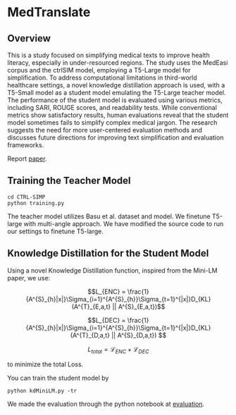 # MedTranslate

## Overview
This is a study focused on simplifying medical texts to improve health literacy, especially in under-resourced regions. The study uses the MedEasi corpus and the ctrlSIM model, employing a T5-Large model for simplification. To address computational limitations in third-world healthcare settings, a novel knowledge distillation approach is used, with a T5-Small model as a student model emulating the T5-Large teacher model. The performance of the student model is evaluated using various metrics, including SARI, ROUGE scores, and readability tests. While conventional metrics show satisfactory results, human evaluations reveal that the student model sometimes fails to simplify complex medical jargon. The research suggests the need for more user-centered evaluation methods and discusses future directions for improving text simplification and evaluation frameworks.

Report [paper](./CS_544_Final_Report.pdf).

## Training the Teacher Model

```
cd CTRL-SIMP
python training.py
```

The teacher model utilizes Basu et al. dataset and model. We finetune T5-large with multi-angle approach. We have modified the source code to run our settings to finetune T5-large. 

## Knowledge Distillation for the Student Model

Using a novel Knowledge Distillation function, inspired from the Mini-LM paper, we use:

```math
L_{ENC} = \frac{1}{A^{S}_{h}|x|}\Sigma_{i=1}^{A^{S}_{h}}\Sigma_{t=1}^{|x|}D_{KL}(A^{T}_{E,a,t} || A^{S}_{E,a,t})
```

```math
L_{DEC} = \frac{1}{A^{S}_{h}|x|}\Sigma_{i=1}^{A^{S}_{h}}\Sigma_{t=1}^{|x|}D_{KL}(A^{T}_{D,a,t} || A^{S}_{D,a,t}) 
```

```math
L_{total} = \mathcal{L}_{ENC} + \mathcal{L}_{DEC}
```

to minimize the total Loss. 

You can train the student model by 
```
python kdMiniLM.py -tr
```

We made the evaluation through the python notebook at [evaluation](./metrics_notebook.ipynb). 

